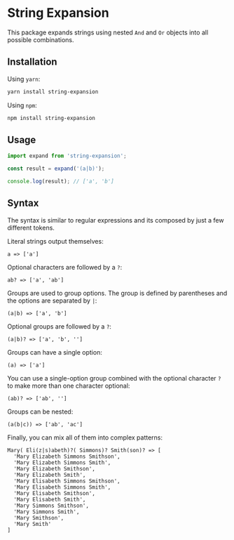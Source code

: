 # String Expansion

This package expands strings using nested `And` and `Or` objects into all
possible combinations.

## Installation

Using `yarn`:

```bash
yarn install string-expansion
```

Using `npm`:

```bash
npm install string-expansion
```

## Usage

```javascript
import expand from 'string-expansion';

const result = expand('(a|b)');

console.log(result); // ['a', 'b']
```

## Syntax

The syntax is similar to regular expressions and its composed by just a few
different tokens.

Literal strings output themselves:

```
a => ['a']
```

Optional characters are followed by a `?`:

```
ab? => ['a', 'ab']
```

Groups are used to group options. The group is defined by parentheses and the
options are separated by `|`:

```
(a|b) => ['a', 'b']
```

Optional groups are followed by a `?`:

```
(a|b)? => ['a', 'b', '']
```

Groups can have a single option:

```
(a) => ['a']
```

You can use a single-option group combined with the optional character `?` to
make more than one character optional:

```
(ab)? => ['ab', '']
```

Groups can be nested:

```
(a(b|c)) => ['ab', 'ac']
```

Finally, you can mix all of them into complex patterns:

```
Mary( Eli(z|s)abeth)?( Simmons)? Smith(son)? => [
  'Mary Elizabeth Simmons Smithson',
  'Mary Elizabeth Simmons Smith',
  'Mary Elizabeth Smithson',
  'Mary Elizabeth Smith',
  'Mary Elisabeth Simmons Smithson',
  'Mary Elisabeth Simmons Smith',
  'Mary Elisabeth Smithson',
  'Mary Elisabeth Smith',
  'Mary Simmons Smithson',
  'Mary Simmons Smith',
  'Mary Smithson',
  'Mary Smith'
]
```
